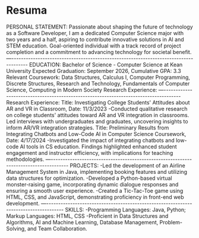 # Resuma
PERSONAL STATEMENT: 
Passionate about shaping the future of technology as a Software Developer, I am a dedicated Computer Science major with two years and a half, aspiring to contribute innovative solutions in AI and STEM education. Goal-oriented individual with a track record of project completion and a commitment to advancing technology for societal benefit.
—-------------------------------------------------------------------------------------
EDUCATION: 
Bachelor of Science - Computer Science at Kean University
Expected Graduation: September 2026, 
Cumulative GPA: 3.3
Relevant Coursework: Data Structures, Calculus I, Computer Programming, Discrete Structures, Research and Technology, Fundamentals of Computer Science, Computing in Modern Society Research Experience:
—-------------------------------------------------------------------------------------
Research Experience:
Title: Investigating College Students' Attitudes about AR and VR in Classroom, Date: 11/3/2023
-Conducted qualitative research on college students' attitudes toward AR and VR integration in classrooms. Led interviews with undergraduates and graduates, uncovering insights to inform AR/VR integration strategies.
Title: Preliminary Results from Integrating Chatbots and Low-Code AI in Computer Science Coursework, Date: 4/17/2024
-Investigated the impact of integrating chatbots and low-code AI tools in CS education. Findings highlighted enhanced student engagement and instructor efficiency, with implications for teaching methodologies.
—-------------------------------------------------------------------------------------
PROJECTS:
-Led the development of an Airline Management System in Java, implementing booking features and utilizing data structures for optimization.
-Developed a Python-based virtual monster-raising game, incorporating dynamic dialogue responses and ensuring a smooth user experience.
-Created a Tic-Tac-Toe game using HTML, CSS, and JavaScript, demonstrating proficiency in front-end web development.
—-------------------------------------------------------------------------------------
SKILLS:
-Programming Languages: Java, Python; Markup Languages: HTML, CSS
-Proficient in Data Structures and Algorithms, AI and Machine Learning, Database Management, Problem-Solving, and Team Collaboration.
